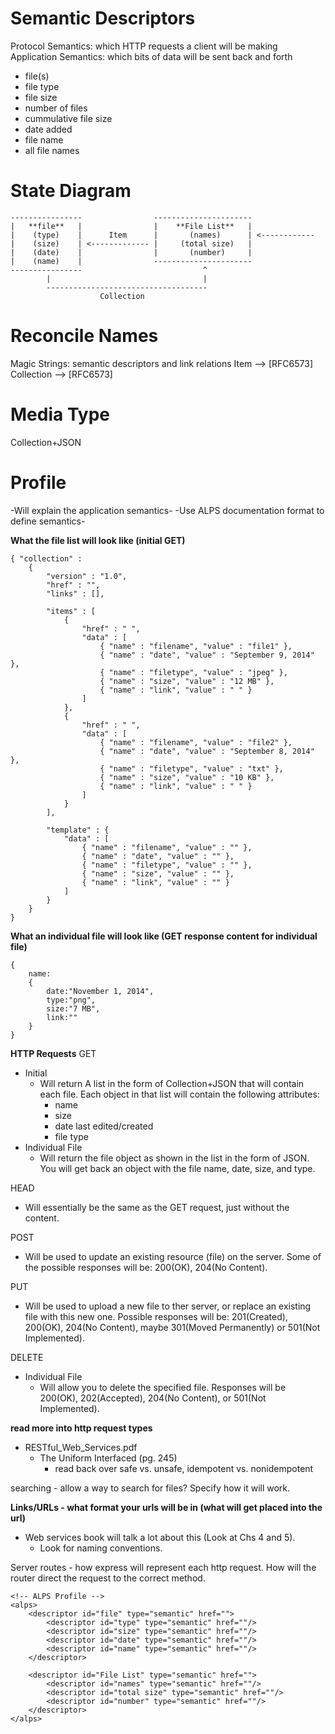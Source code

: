 Semantic Descriptors
============================
Protocol Semantics: which HTTP requests a client will be making
Application Semantics: which bits of data will be sent back and forth
* file(s)
* file type
* file size
* number of files
* cummulative file size
* date added
* file name
* all file names

State Diagram
============================
```
----------------                ----------------------
|   **file**   |                |    **File List**   |
|    (type)    |      Item      |       (names)      | <------------
|    (size)    | <------------- |     (total size)   |
|	 (date)    |                |       (number)     |
|	 (name)    |                ----------------------
----------------                           ^
        |                                  |
        ------------------------------------
                    Collection
```

Reconcile Names
============================
Magic Strings: semantic descriptors and link relations
Item --> [RFC6573]
Collection --> [RFC6573]

Media Type
============================
Collection+JSON

Profile
============================
-Will explain the application semantics-
-Use ALPS documentation format to define semantics-

**What the file list will look like (initial GET)**
```
{ "collection" :
    {
        "version" : "1.0",
        "href" : "",
        "links" : [],

        "items" : [
            {
                "href" : " ",
                "data" : [
                    { "name" : "filename", "value" : "file1" },
                    { "name" : "date", "value" : "September 9, 2014" },
                    { "name" : "filetype", "value" : "jpeg" },
                    { "name" : "size", "value" : "12 MB" },
                    { "name" : "link", "value" : " " }
                ]
    		},
            {
                "href" : " ",
                "data" : [
                    { "name" : "filename", "value" : "file2" },
                    { "name" : "date", "value" : "September 8, 2014" },
                    { "name" : "filetype", "value" : "txt" },
                    { "name" : "size", "value" : "10 KB" },
                    { "name" : "link", "value" : " " }
                ]
            }
        ],

        "template" : {
            "data" : [
                { "name" : "filename", "value" : "" },
                { "name" : "date", "value" : "" },
                { "name" : "filetype", "value" : "" },
                { "name" : "size", "value" : "" },
                { "name" : "link", "value" : "" }
            ]
        }
    }
}
```

**What an individual file will look like (GET response content for individual file)**
```
{
    name:
    {
        date:"November 1, 2014",
        type:"png",
        size:"7 MB",
        link:""
    }
}
```

**HTTP Requests**
GET
* Initial
	* Will return A list in the form of Collection+JSON that will contain each file.  Each object in that list will contain the following attributes:
		* name
		* size
		* date last edited/created
		* file type
* Individual File
	* Will return the file object as shown in the list in the form of JSON.  You will get back an object with the file name, date, size, and type.

HEAD
* Will essentially be the same as the GET request, just without the content.

POST
* Will be used to update an existing resource (file) on the server.  Some of the possible responses will be: 200(OK), 204(No Content).

PUT
* Will be used to upload a new file to ther server, or replace an existing file with this new one.  Possible responses will be: 201(Created), 200(OK), 204(No Content), maybe 301(Moved Permanently) or 501(Not Implemented).

DELETE
* Individual File
	* Will allow you to delete the specified file.  Responses will be 200(OK), 202(Accepted), 204(No Content), or 501(Not Implemented).




**read more into http request types**
* RESTful_Web_Services.pdf
	* The Uniform Interfaced (pg. 245)
		* read back over safe vs. unsafe, idempotent vs. nonidempotent

searching - allow a way to search for files?  Specify how it will work.

**Links/URLs - what format your urls will be in (what will get placed into the url)**
* Web services book will talk a lot about this (Look at Chs 4 and 5).
	* Look for naming conventions.

Server routes - how express will represent each http request.  How will the router direct the request to the correct method.

```
<!-- ALPS Profile -->
<alps>
	<descriptor id="file" type="semantic" href="">
		<descriptor id="type" type="semantic" href=""/>
		<descriptor id="size" type="semantic" href=""/>
		<descriptor id="date" type="semantic" href=""/>
		<descriptor id="name" type="semantic" href=""/>
	</descriptor>

	<descriptor id="File List" type="semantic" href="">
		<descriptor id="names" type="semantic" href=""/>
		<descriptor id="total size" type="semantic" href=""/>
		<descriptor id="number" type="semantic" href=""/>
	</descriptor>
</alps>
```